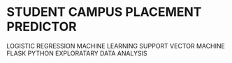 # STUDENT CAMPUS PLACEMENT PREDICTOR
 LOGISTIC REGRESSION
 MACHINE LEARNING
 SUPPORT VECTOR MACHINE 
 FLASK 
 PYTHON 
 EXPLORATARY DATA ANALYSIS
